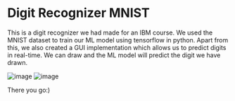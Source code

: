 # Digit Recognizer MNIST

This is a digit recognizer we had made for an IBM course. We used the MNIST dataset to train our ML model using tensorflow in python.
Apart from this, we also created a GUI implementation which allows us to predict digits in real-time. We can draw and the ML model will predict the digit we have drawn.


![image](https://user-images.githubusercontent.com/80597420/167156080-b9a238ed-c3e2-4e5c-9856-3c1bef34aca0.png)
![image](https://user-images.githubusercontent.com/80597420/167156392-761f5c0e-38f0-4b78-ae82-80838fd1b7ea.png)

There you go:)
